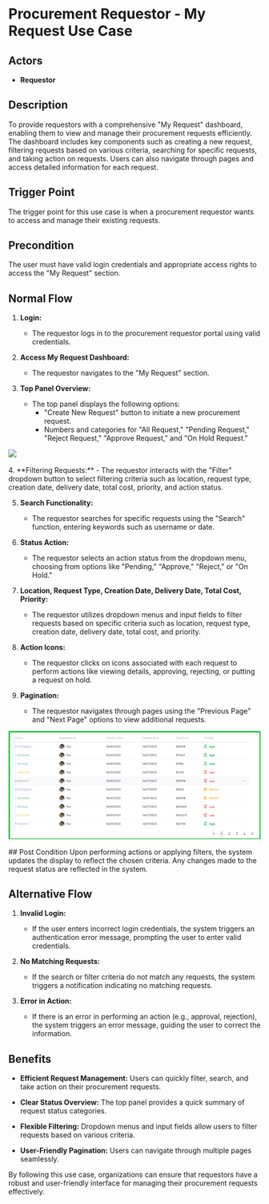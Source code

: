 # Procurement Requestor - My Request Use Case

## Actors
- **Requestor**

## Description
To provide requestors with a comprehensive "My Request" dashboard, enabling them to view and manage their procurement requests efficiently. The dashboard includes key components such as creating a new request, filtering requests based on various criteria, searching for specific requests, and taking action on requests. Users can also navigate through pages and access detailed information for each request.

## Trigger Point
The trigger point for this use case is when a procurement requestor wants to access and manage their existing requests.

## Precondition
The user must have valid login credentials and appropriate access rights to access the "My Request" section.

## Normal Flow

1. **Login:**
   - The requestor logs in to the procurement requestor portal using valid credentials.

2. **Access My Request Dashboard:**
   - The requestor navigates to the "My Request" section.

3. **Top Panel Overview:**
   - The top panel displays the following options:
     - "Create New Request" button to initiate a new procurement request.
     - Numbers and categories for "All Request," "Pending Request," "Reject Request," "Approve Request," and "On Hold Request."
<p>
   <img src="../images/top pannel.jpg">
   </p>
4. **Filtering Requests:**
   - The requestor interacts with the "Filter" dropdown button to select filtering criteria such as location, request type, creation date, delivery date, total cost, priority, and action status.

5. **Search Functionality:**
   - The requestor searches for specific requests using the "Search" function, entering keywords such as username or date.

6. **Status Action:**
   - The requestor selects an action status from the dropdown menu, choosing from options like "Pending," "Approve," "Reject," or "On Hold."

7. **Location, Request Type, Creation Date, Delivery Date, Total Cost, Priority:**
   - The requestor utilizes dropdown menus and input fields to filter requests based on specific criteria such as location, request type, creation date, delivery date, total cost, and priority.

8. **Action Icons:**
   - The requestor clicks on icons associated with each request to perform actions like viewing details, approving, rejecting, or putting a request on hold.

9. **Pagination:**
   - The requestor navigates through pages using the "Previous Page" and "Next Page" options to view additional requests.
<p>
   <img src="../images/pagination.jpg">
   </p>
## Post Condition
Upon performing actions or applying filters, the system updates the display to reflect the chosen criteria. Any changes made to the request status are reflected in the system.

## Alternative Flow

1. **Invalid Login:**
   - If the user enters incorrect login credentials, the system triggers an authentication error message, prompting the user to enter valid credentials.

2. **No Matching Requests:**
   - If the search or filter criteria do not match any requests, the system triggers a notification indicating no matching requests.

3. **Error in Action:**
   - If there is an error in performing an action (e.g., approval, rejection), the system triggers an error message, guiding the user to correct the information.

## Benefits
- **Efficient Request Management:**
  Users can quickly filter, search, and take action on their procurement requests.
  
- **Clear Status Overview:**
  The top panel provides a quick summary of request status categories.
  
- **Flexible Filtering:**
  Dropdown menus and input fields allow users to filter requests based on various criteria.
  
- **User-Friendly Pagination:**
  Users can navigate through multiple pages seamlessly.

By following this use case, organizations can ensure that requestors have a robust and user-friendly interface for managing their procurement requests effectively.
